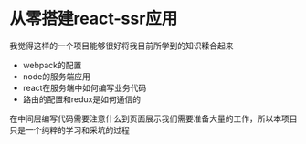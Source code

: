 # 从零搭建react-ssr应用

我觉得这样的一个项目能够很好将我目前所学到的知识糅合起来

- webpack的配置
- node的服务端应用
- react在服务端中如何编写业务代码
- 路由的配置和redux是如何通信的

在中间层编写代码需要注意什么到页面展示我们需要准备大量的工作，所以本项目只是一个纯粹的学习和采坑的过程
